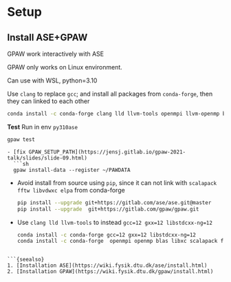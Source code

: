 # Setup

## Install ASE+GPAW

GPAW work interactively with ASE

GPAW only works on Linux environment.

Can use with WSL, python=3.10

Use `clang` to replace `gcc`; and install all packages from `conda-forge`, then they can linked to each other

```sh
conda install -c conda-forge clang lld llvm-tools openmpi llvm-openmp blas libxc scalapack fftw libvdwxc elpa ase gpaw
```

**Test**
Run in env `py310ase`

```sh
gpaw test
```

```{note}
- [fix GPAW_SETUP_PATH](https://jensj.gitlab.io/gpaw-2021-talk/slides/slide-09.html)
  ```sh
  gpaw install-data --register ~/PAWDATA
  ```

- Avoid install from source using `pip`, since it can not link with `scalapack fftw libvdwxc elpa` from conda-forge

  ```sh
  pip install --upgrade git+https://gitlab.com/ase/ase.git@master
  pip install --upgrade  git+https://gitlab.com/gpaw/gpaw.git
  ```

- Use `clang lld llvm-tools` to instead `gcc=12 gxx=12 libstdcxx-ng=12`

  ```sh
  conda install -c conda-forge gcc=12 gxx=12 libstdcxx-ng=12
  conda install -c conda-forge  openmpi openmp blas libxc scalapack fftw libvdwxc elpa
  ```

```

```{seealso}
1. [Installation ASE](https://wiki.fysik.dtu.dk/ase/install.html)
2. [Installation GPAW](https://wiki.fysik.dtu.dk/gpaw/install.html)
```
